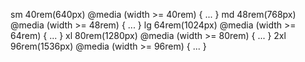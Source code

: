 sm  40rem(640px)  @media (width >= 40rem) { ... }
md  48rem(768px)  @media (width >= 48rem) { ... }
lg  64rem(1024px) @media (width >= 64rem) { ... }
xl  80rem(1280px) @media (width >= 80rem) { ... }
2xl 96rem(1536px) @media (width >= 96rem) { ... }